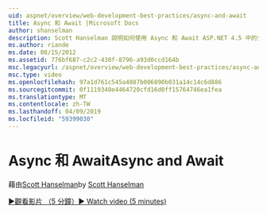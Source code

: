 ```yaml
---
uid: aspnet/overview/web-development-best-practices/async-and-await
title: Async 和 Await |Microsoft Docs
author: shanselman
description: Scott Hanselman 說明如何使用 Async 和 Await ASP.NET 4.5 中的支援。
ms.author: riande
ms.date: 08/15/2012
ms.assetid: 776bf687-c2c2-438f-8796-a93d0ccd164b
msc.legacyurl: /aspnet/overview/web-development-best-practices/async-and-await
msc.type: video
ms.openlocfilehash: 97a1d761c545a4087b006890b031a14c14c6d886
ms.sourcegitcommit: 0f1119340e4464720cfd16d0ff15764746ea1fea
ms.translationtype: MT
ms.contentlocale: zh-TW
ms.lasthandoff: 04/09/2019
ms.locfileid: "59399030"
---
```

# <a name="async-and-await"></a><span data-ttu-id="ad1a5-103">Async 和 Await</span><span class="sxs-lookup"><span data-stu-id="ad1a5-103">Async and Await</span></span>

<span data-ttu-id="ad1a5-104">藉由[Scott Hanselman](https://github.com/shanselman)</span><span class="sxs-lookup"><span data-stu-id="ad1a5-104">by [Scott Hanselman](https://github.com/shanselman)</span></span>

[<span data-ttu-id="ad1a5-105">&#9654;觀看影片 （5 分鐘）</span><span class="sxs-lookup"><span data-stu-id="ad1a5-105">&#9654; Watch video (5 minutes)</span></span>](https://channel9.msdn.com/Blogs/ASP-NET-Site-Videos/async-and-await)
